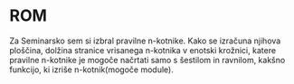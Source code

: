 # ROM

Za Seminarsko sem si izbral pravilne n-kotnike. Kako se izračuna njihova ploščina, dolžina stranice vrisanega n-kotnika v enotski krožnici, katere pravilne n-kotnike je mogoče načrtati samo s šestilom in ravnilom, kakšno funkcijo, ki izriše n-kotnik(mogoče module).
